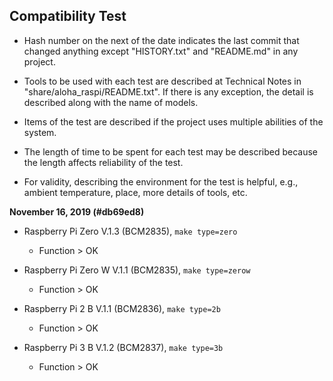 ## Compatibility Test

* Hash number on the next of the date indicates the last commit that changed anything except "HISTORY.txt" and "README.md" in any project.

* Tools to be used with each test are described at Technical Notes in "share/aloha_raspi/README.txt". If there is any exception, the detail is described along with the name of models.

* Items of the test are described if the project uses multiple abilities of the system.

* The length of time to be spent for each test may be described because the length affects reliability of the test.

* For validity, describing the environment for the test is helpful, e.g., ambient temperature, place, more details of tools, etc.

**November 16, 2019 (#db69ed8)**

* Raspberry Pi Zero V.1.3 (BCM2835), `make type=zero`
	* Function > OK

* Raspberry Pi Zero W V.1.1 (BCM2835), `make type=zerow`
	* Function > OK

* Raspberry Pi 2 B V.1.1 (BCM2836), `make type=2b`
	* Function > OK

* Raspberry Pi 3 B V.1.2 (BCM2837), `make type=3b`
	* Function > OK
